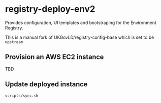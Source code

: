 # registry-deploy-env2

Provides configuration, UI templates and bootstraping for the Environment Registry.

This is a manual fork of UKGovLD/registry-config-base which is set to be `upstream`

## Provision an AWS EC2 instance

TBD

## Update deployed instance

    scripts/sync.sh
